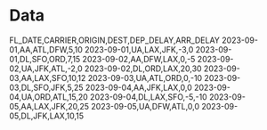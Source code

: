 # Data

FL_DATE,CARRIER,ORIGIN,DEST,DEP_DELAY,ARR_DELAY
2023-09-01,AA,ATL,DFW,5,10
2023-09-01,UA,LAX,JFK,-3,0
2023-09-01,DL,SFO,ORD,7,15
2023-09-02,AA,DFW,LAX,0,-5
2023-09-02,UA,JFK,ATL,-2,0
2023-09-02,DL,ORD,LAX,20,30
2023-09-03,AA,LAX,SFO,10,12
2023-09-03,UA,ATL,ORD,0,-10
2023-09-03,DL,SFO,JFK,5,25
2023-09-04,AA,JFK,LAX,0,0
2023-09-04,UA,ORD,ATL,15,20
2023-09-04,DL,LAX,SFO,-5,-10
2023-09-05,AA,LAX,JFK,20,25
2023-09-05,UA,DFW,ATL,0,0
2023-09-05,DL,JFK,LAX,10,15
